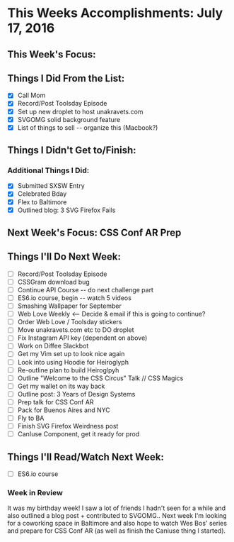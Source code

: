 # This Weeks Accomplishments: July 17, 2016

## This Week's Focus:

## Things I Did From the List:

- [x] Call Mom
- [x] Record/Post Toolsday Episode
- [x] Set up new droplet to host unakravets.com
- [x] SVGOMG solid background feature
- [x] List of things to sell -- organize this (Macbook?)

## Things I Didn't Get to/Finish:

### Additional Things I Did:

- [x] Submitted SXSW Entry
- [x] Celebrated Bday
- [x] Flex to Baltimore
- [x] Outlined blog: 3 SVG Firefox Fails

## Next Week's Focus: CSS Conf AR Prep

## Things I'll Do Next Week:

- [ ] Record/Post Toolsday Episode
- [ ] CSSGram download bug
- [ ] Continue API Course -- do next challenge part
- [ ] ES6.io course, begin -- watch 5 videos
- [ ] Smashing Wallpaper for September
- [ ] Web Love Weekly <-- Decide & email if this is going to continue?
- [ ] Order Web Love / Toolsday stickers
- [ ] Move unakravets.com etc to DO droplet
- [ ] Fix Instagram API key (dependent on above)
- [ ] Work on Diffee Slackbot
- [ ] Get my Vim set up to look nice again
- [ ] Look into using Hoodie for Heiroglyph
- [ ] Re-outline plan to build Heiroglpyh
- [ ] Outline "Welcome to the CSS Circus" Talk // CSS Magics
- [ ] Get my wallet on its way back
- [ ] Outline post: 3 Years of Design Systems
- [ ] Prep talk for CSS Conf AR
- [ ] Pack for Buenos Aires and NYC
- [ ] Fly to BA
- [ ] Finish SVG Firefox Weirdness post
- [ ] CanIuse Component, get it ready for prod

## Things I'll Read/Watch Next Week:

- [ ] ES6.io course

### Week in Review

It was my birthday week! I saw a lot of friends I hadn't seen for a while and also outlined a blog post + contributed to SVGOMG.. Next week I'm looking for a coworking space in Baltimore and also hope to watch Wes Bos' series and prepare for CSS Conf AR (as well as finish the Caniuse thing I started).

